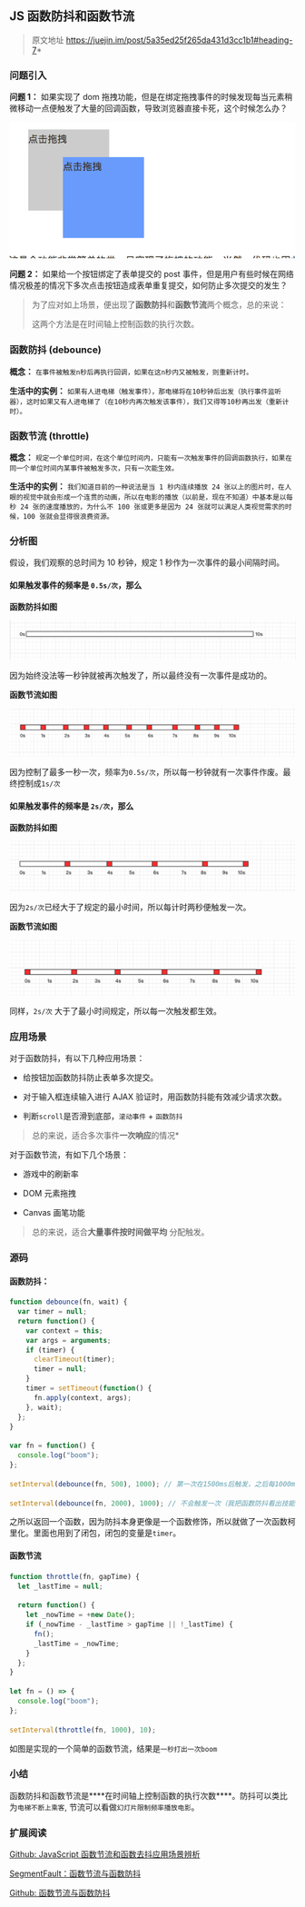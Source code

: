 ## JS 函数防抖和函数节流

> 原文地址 https://juejin.im/post/5a35ed25f265da431d3cc1b1#heading-7*

### 问题引入

**问题 1：** 如果实现了 dom 拖拽功能，但是在绑定拖拽事件的时候发现每当元素稍微移动一点便触发了大量的回调函数，导致浏览器直接卡死，这个时候怎么办？

![](./assets/拖拽.png)

**问题 2：** 如果给一个按钮绑定了表单提交的 post 事件，但是用户有些时候在网络情况极差的情况下多次点击按钮造成表单重复提交，如何防止多次提交的发生？

> 为了应对如上场景，便出现了**函数防抖**和**函数节流**两个概念，总的来说：
>
> 这两个方法是在时间轴上控制函数的执行次数。

### 函数防抖 (debounce)

**概念：** `在事件被触发n秒后再执行回调，如果在这n秒内又被触发，则重新计时。`

**生活中的实例：** `如果有人进电梯（触发事件），那电梯将在10秒钟后出发（执行事件监听器），这时如果又有人进电梯了（在10秒内再次触发该事件），我们又得等10秒再出发（重新计时）。`

### 函数节流 (throttle)

**概念：** `规定一个单位时间，在这个单位时间内，只能有一次触发事件的回调函数执行，如果在同一个单位时间内某事件被触发多次，只有一次能生效。`

**生活中的实例：** `我们知道目前的一种说法是当 1 秒内连续播放 24 张以上的图片时，在人眼的视觉中就会形成一个连贯的动画，所以在电影的播放（以前是，现在不知道）中基本是以每秒 24 张的速度播放的，为什么不 100 张或更多是因为 24 张就可以满足人类视觉需求的时候，100 张就会显得很浪费资源。`

### 分析图

假设，我们观察的总时间为 10 秒钟，规定 1 秒作为一次事件的最小间隔时间。

#### 如果触发事件的频率是 `0.5s/次`，那么

**函数防抖如图**

![](./assets/函数防抖0.5s每次时间流.png)

因为始终没法等一秒钟就被再次触发了，所以最终没有一次事件是成功的。

**函数节流如图**

![](./assets/函数节流0.5s每次时间流.png)

因为控制了最多一秒一次，频率为`0.5s/次`，所以每一秒钟就有一次事件作废。最终控制成`1s/次`

#### 如果触发事件的频率是 `2s/次`，那么

**函数防抖如图**

![](./assets/函数防抖2s每次时间流.png)

因为`2s/次`已经大于了规定的最小时间，所以每计时两秒便触发一次。

**函数节流如图**

![](./assets/函数节流2s每次时间流.png)

同样，`2s/次` 大于了最小时间规定，所以每一次触发都生效。

### 应用场景

对于函数防抖，有以下几种应用场景：

- 给按钮加函数防抖防止表单多次提交。

- 对于输入框连续输入进行 AJAX 验证时，用函数防抖能有效减少请求次数。

- 判断`scroll`是否滑到底部，`滚动事件` + `函数防抖`

> 总的来说，适合多次事件**一次响应**的情况\*

对于函数节流，有如下几个场景：

- 游戏中的刷新率

- DOM 元素拖拽

- Canvas 画笔功能

> 总的来说，适合**大量事件按时间做平均** 分配触发。

### 源码

#### 函数防抖：

```javascript
function debounce(fn, wait) {
  var timer = null;
  return function() {
    var context = this;
    var args = arguments;
    if (timer) {
      clearTimeout(timer);
      timer = null;
    }
    timer = setTimeout(function() {
      fn.apply(context, args);
    }, wait);
  };
}

var fn = function() {
  console.log("boom");
};

setInterval(debounce(fn, 500), 1000); // 第一次在1500ms后触发，之后每1000ms触发一次

setInterval(debounce(fn, 2000), 1000); // 不会触发一次（我把函数防抖看出技能读条，如果读条没完成就用技能，便会失败而且重新读条）
```

之所以返回一个函数，因为防抖本身更像是一个函数修饰，所以就做了一次函数柯里化。里面也用到了闭包，闭包的变量是`timer`。

#### 函数节流

```javascript
function throttle(fn, gapTime) {
  let _lastTime = null;

  return function() {
    let _nowTime = +new Date();
    if (_nowTime - _lastTime > gapTime || !_lastTime) {
      fn();
      _lastTime = _nowTime;
    }
  };
}

let fn = () => {
  console.log("boom");
};

setInterval(throttle(fn, 1000), 10);
```

如图是实现的一个简单的函数节流，结果是`一秒打出一次boom`

### 小结

函数防抖和函数节流是**\*\*在时间轴上控制函数的执行次数\*\***。防抖可以类比为`电梯不断上乘客`, 节流可以看做`幻灯片限制频率播放电影`。

### 扩展阅读

[Github: JavaScript 函数节流和函数去抖应用场景辨析](https://github.com/hanzichi/underscore-analysis/issues/20)

[SegmentFault：函数节流与函数防抖](https://segmentfault.com/a/1190000008768202)

[Github: 函数节流与函数防抖](https://github.com/isLishude/blog/issues/97)
